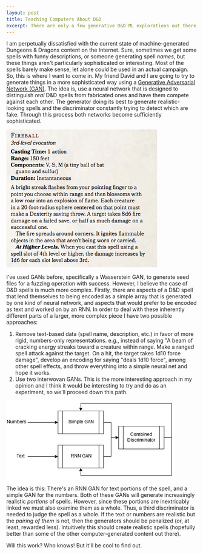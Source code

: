 ```yaml
---
layout: post
title: Teaching Computers About D&D
excerpt: There are only a few generative D&D ML explorations out there, and the stuff that exists is realtively simple. Can we do something more complex and more interesting with the nearly endless realm of possibilites that is D&D?
---
```


I am perpetually dissatisfied with the current state of machine-generated Dungeons & Dragons content on the Internet. Sure, sometimes we get some spells with funny descriptions, or someone generating spell _names_, but these things aren't particularly sophisticated or interesting. Most of the spells barely make sense, let alone could be used in an actual campaign. So, this is where I want to come in. My friend David and I are going to try to generate things in a more sophisticated way using a [Generative Adversarial Network (GAN)](https://papers.nips.cc/paper/5423-generative-adversarial-nets.pdf). The idea is, use a neural network that is designed to distinguish _real_ D&D spells from fabricated ones and have them compete against each other. The generator doing its best to generate realistic-looking spells and the discriminator constantly trying to detect which are fake. Through this process both networks become sufficiently sophisticated.

![fireball](/assets/images/dnd_spell.jpg "The iconic spell 'Fireball'")

I've used GANs before, specifically a Wasserstein GAN, to generate seed files for a fuzzing operation with success. However, I believe the case of D&D spells is much more complex. Firstly, there are aspects of a D&D spell that lend themselves to being encoded as a simple array that is generated by one kind of neural network, and aspects that would prefer to be encoded as text and worked on by an RNN. In order to deal with these inherently different parts of a larger, more complex piece I have two possible approaches:

1. Remove text-based data (spell name, description, etc.) in favor of more rigid, numbers-only representations. e.g., instead of saying "A beam of cracking energy streaks toward a creature within range. Make a ranged spell attack against the target. On a hit, the target takes 1d10 force damage", develop an encoding for saying "deals 1d10 force", among other spell effects, and throw everything into a simple neural net and hope it works.
2. Use two interwovan GANs. This is the more interesting approach in my opinion and I think it would be interesting to try and do as an experiment, so we'll proceed down this path. 

![weird gan](/assets/images/weird_gan.jpg "A Quick and Dirty Diagram of this Monstrosity")

The idea is this: There's an RNN GAN for text portions of the spell, and a simple GAN for the numbers. Both of these GANs will generate increasingly realistic _portions_ of spells. However, since these portions are inextricably linked we must also examine them as a whole. Thus, a third discriminator is needed to judge the spell as a whole. If the text or numbers are realistic but the _pairing of them_ is not, then the generators should be penalized (or, at least, rewarded less). Intuitively this should create realistic spells (hopefully better than some of the other computer-generated content out there).

Will this work? Who knows! But it'll be cool to find out.